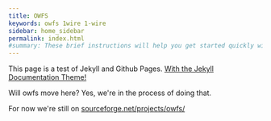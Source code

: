 ```yaml
---
title: OWFS
keywords: owfs 1wire 1-wire
sidebar: home_sidebar
permalink: index.html
#summary: These brief instructions will help you get started quickly with the theme. The other topics in this help provide additional information and detail about working with other aspects of this theme and Jekyll.
---
```


This page is a test of Jekyll and Github Pages. <a target="_blank" href="http://idratherbewriting.com/documentation-theme-jekyll">With the Jekyll Documentation Theme!</a>

Will owfs move here? Yes, we're in the process of doing that.

For now we're still on <a target="_blank" href="https://sourceforge.net/projects/owfs/">sourceforge.net/projects/owfs/</a>
